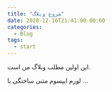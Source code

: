 ```yaml
---
title: "شروع وبلاگ"
date: 2020-12-16T21:41:00-00:00
categories:
  - Blog
tags:
  - start
---
```


این اولین مطلب وبلاگ من است.

لورم ایپسوم متنی ساختگی با ...
